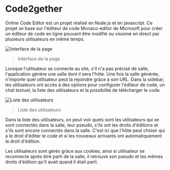 # Code2gether

Online Code Editor est un projet réalisé en Node.js et en javascript.
Ce projet se base sur l'éditeur de code Monaco-editor de Microsoft pour créer un éditeur de code en ligne pouvant être modifié ou visonné en direct par plusieurs utilisateurs en même temps.

![Interface de la page](https://i.imgur.com/Xz31hPB.png)
> Interface de la page

Lorsque l'utilisateur se connecte au site, s'il n'a pas précisé de salle, l'application génère une salle dont il sera l'hôte. Une fois la salle générée, n'importe quel utilisateur peut la rejoindre grâce à son URL.
Dans la sidebar, les utilisateurs ont accès à des options pour configurer l'éditeur de code, un chat textuel, la liste des utilisateurs et la possibilité de télécharger le code.

![Liste des utilisateurs](https://i.imgur.com/4cbgsec.png)
> Liste des utilisateurs

Dans la liste des utilisateurs, on peut voir quels sont les utilisateurs qui se sont connectés dans la salle, leur pseudo, s'ils ont les droits d'éditions et s'ils sont encore connectés dans la salle.
C'est ici que l'hôte peut choisir qui a le droit d'éditer le code et si les nouveaux arrivants ont automatiquement le droit d'édition.

Les utilisateurs sont gérés grâce aux cookies, ainsi si utilisateur se reconnecte après être parti de la salle, il retrouve son pseudo et les mêmes droits d'édition qu'il avait quand il était parti.
